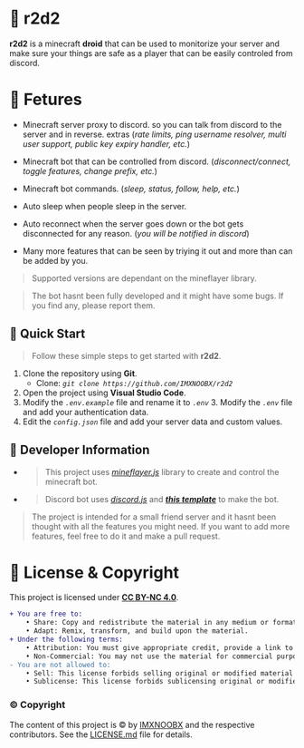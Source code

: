 # 🤖 r2d2
**r2d2** is a minecraft **droid** that can be used to monitorize your server and make sure your things are safe as a player that can be easily controled from discord.

# 🧶 Fetures

* Minecraft server proxy to discord. so you can talk from discord to the server and in reverse. extras (*rate limits, ping username resolver, multi user support, public key expiry handler, etc.*)

* Minecraft bot that can be controlled from discord. (*disconnect/connect, toggle features, change prefix, etc.*)

* Minecraft bot commands. (*sleep, status, follow, help, etc.*)

* Auto sleep when people sleep in the server.

* Auto reconnect when the server goes down or the bot gets disconnected for any reason. (*you will be notified in discord*)

* Many more features that can be seen by triying it out and more than can be added by you.

> Supported versions are dependant on the mineflayer library.

> The bot hasnt been fully developed and it might have some bugs. If you find any, please report them.


## 🎋 Quick Start

> Follow these simple steps to get started with **r2d2**.

1. Clone the repository using **Git**.
    - Clone: *`git clone https://github.com/IMXNOOBX/r2d2`*
2. Open the project using **Visual Studio Code**.
3. Modify the *`.env.example`* file and rename it to *`.env`*
    3. Modify the *`.env`* file and add your authentication data.
4. Edit the *`config.json`* file and add your server data and custom values.


## 📘 Developer Information

- > This project uses [*mineflayer.js*](https://github.com/PrismarineJS/mineflayer) library to create and control the minecraft bot.

- > Discord bot uses [*discord.js*](https://github.com/discordjs/discord.js) and [***this template***](https://github.com/IMXNOOBX/discord.bot) to make the bot.

> The project is intended for a small friend server and it hasnt been thought with all the features you might need. If you want to add more features, feel free to do it and make a pull request.

# 🔖 License & Copyright

This project is licensed under [**CC BY-NC 4.0**](https://creativecommons.org/licenses/by-nc/4.0/).
```diff
+ You are free to:
	• Share: Copy and redistribute the material in any medium or format.
	• Adapt: Remix, transform, and build upon the material.
+ Under the following terms:
	• Attribution: You must give appropriate credit, provide a link to the original source repository, and indicate if changes were made.
	• Non-Commercial: You may not use the material for commercial purposes.
- You are not allowed to:
	• Sell: This license forbids selling original or modified material for commercial purposes.
	• Sublicense: This license forbids sublicensing original or modified material.
```
### ©️ Copyright
The content of this project is ©️ by [IMXNOOBX](https://github.com/IMXNOOBX) and the respective contributors. See the [LICENSE.md](LICENSE.md) file for details.